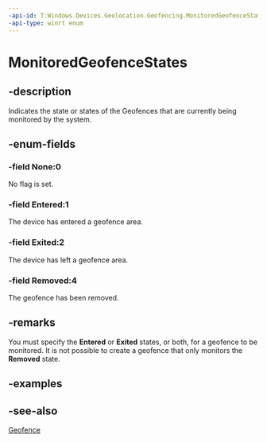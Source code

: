 ```yaml
---
-api-id: T:Windows.Devices.Geolocation.Geofencing.MonitoredGeofenceStates
-api-type: winrt enum
---
```


<!-- Enumeration syntax
public enum Windows.Devices.Geolocation.Geofencing.MonitoredGeofenceStates : uint
-->

# MonitoredGeofenceStates

## -description
Indicates the state or states of the Geofences that are currently being monitored by the system.

## -enum-fields
### -field None:0
No flag is set.

### -field Entered:1
The device has entered a geofence area.

### -field Exited:2
The device has left a geofence area.

### -field Removed:4
The geofence has been removed.


## -remarks
You must specify the **Entered** or **Exited** states, or both, for a geofence to be monitored. It is not possible to create a geofence that only monitors the **Removed** state.

## -examples

## -see-also
[Geofence](geofence.md)